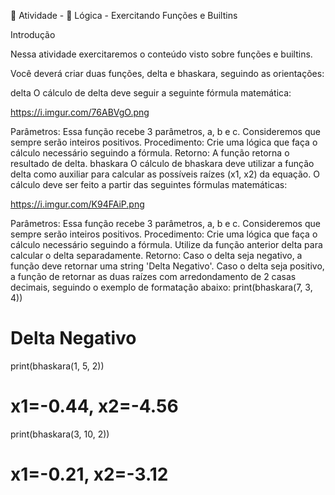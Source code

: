 📖 Atividade - 🧠 Lógica - Exercitando Funções e Builtins

Introdução

Nessa atividade exercitaremos o conteúdo visto sobre funções e builtins.

Você deverá criar duas funções, delta e bhaskara, seguindo as orientações:

delta
O cálculo de delta deve seguir a seguinte fórmula matemática:

https://i.imgur.com/76ABVgO.png

Parâmetros:
Essa função recebe 3 parâmetros, a, b e c. Consideremos que sempre serão inteiros positivos.
Procedimento:
Crie uma lógica que faça o cálculo necessário seguindo a fórmula.
Retorno:
A função retorna o resultado de delta.
bhaskara
O cálculo de bhaskara deve utilizar a função delta como auxiliar para calcular as possíveis raízes (x1, x2) da equação. O cálculo deve ser feito a partir das seguintes fórmulas matemáticas:

https://i.imgur.com/K94FAiP.png

Parâmetros:
Essa função recebe 3 parâmetros, a, b e c. Consideremos que sempre serão inteiros positivos.
Procedimento:
Crie uma lógica que faça o cálculo necessário seguindo a fórmula. Utilize da função anterior delta para calcular o delta separadamente.
Retorno:
Caso o delta seja negativo, a função deve retornar uma string 'Delta Negativo'. Caso o delta seja positivo, a função de retornar as duas raízes com arredondamento de 2 casas decimais, seguindo o exemplo de formatação abaixo:
print(bhaskara(7, 3, 4))

# Delta Negativo

print(bhaskara(1, 5, 2))

# x1=-0.44, x2=-4.56

print(bhaskara(3, 10, 2))

# x1=-0.21, x2=-3.12
